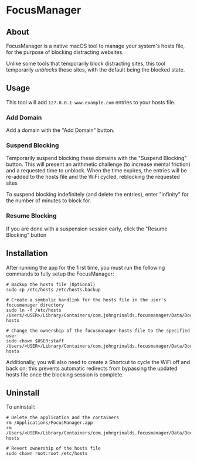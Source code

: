 #  FocusManager

## About

FocusManager is a native macOS tool to manage your system's hosts file, for the purpose of blocking distracting websites.

Unlike some tools that temporarily block distracting sites, this tool temporarily *unblocks* these sites, with the default being the blocked state.

## Usage

This tool will add `127.0.0.1 www.example.com` entries to your hosts file. 

### Add Domain
Add a domain with the "Add Domain" button.

### Suspend Blocking
Temporarily suspend blocking these domains with the "Suspend Blocking" button. This will present an arithmetic challenge (to increase mental friction) and a requested time to unblock. When the time expires, the entries will be re-added to the hosts file and the WiFi cycled, reblocking the requested sites

To suspend blocking indefinitely (and delete the entries), enter "infinity" for the number of minutes to block for.

### Resume Blocking
If you are done with a suspension session early, click the "Resume Blocking" button


## Installation

After running the app for the first time, you must run the following commands to fully setup the FocusManager:

```
# Backup the hosts file (Optional)
sudo cp /etc/hosts /etc/hosts.backup

# Create a symbolic hardlink for the hosts file in the user's focusmanager directory
sudo ln -f /etc/hosts /Users/<USER>/Library/Containers/com.johngrinalds.focusmanager/Data/Documents/focusmanager-hosts

# Change the ownership of the focusmanager-hosts file to the specified user
sudo chown $USER:staff /Users/<USER>/Library/Containers/com.johngrinalds.focusmanager/Data/Documents/focusmanager-hosts
```

Additionally, you will also need to create a Shortcut to cycle the WiFi off and back on; this prevents automatic redirects from bypassing the updated hosts file once the blocking session is complete.

## Uninstall

To uninstall:

```
# Delete the application and the containers
rm /Applications/FocusManager.app
rm /Users/<USER>/Library/Containers/com.johngrinalds.focusmanager/Data/Documents/focusmanager-hosts

# Revert ownership of the hosts file
sudo chown root:root /etc/hosts
```
